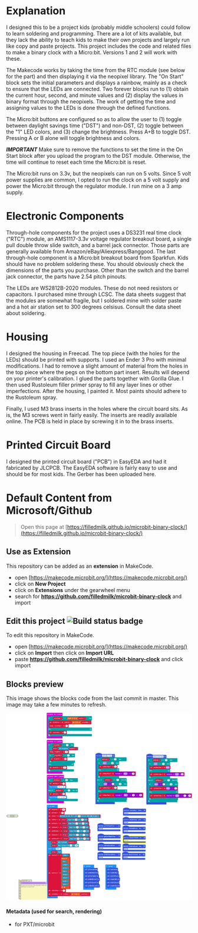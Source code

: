 <h1>Explanation</h1>

I designed this to be a project kids (probably middle schoolers) could follow to learn soldering and programming. There are a lot of kits available, but they lack the ability to teach kids to make their own projects and largely run like copy and paste projects. This project includes the code and related files to make a binary clock with a Micro:bit. Versions 1 and 2 will work with these. 

The Makecode works by taking the time from the RTC module (see below for the part) and then displaying it via the neopixel library. The "On Start" block sets the initial parameters and displays a rainbow, mainly as a check to ensure that the LEDs are connected. Two forever blocks run to (1) obtain the current hour, second, and minute values and (2) display the values in binary format through the neopixels. The work of getting the time and assigning values to the LEDs is done through the defined functions.

The Micro:bit buttons are configured so as to allow the user to (1) toggle between daylight savings time ("DST") and non-DST, (2) toggle between the "1" LED colors, and (3) change the brightness. Press A+B to toggle DST. Pressing A or B alone will toggle brightness and colors.

***IMPORTANT*** Make sure to remove the functions to set the time in the On Start block after you upload the program to the DST module. Otherwise, the time will continue to reset each time the Micro:bit is reset.

The Micro:bit runs on 3.3v, but the neopixels can run on 5 volts. Since 5 volt power supplies are common, I opted to run the clock on a 5 volt supply and power the Micro:bit through the regulator module. I run mine on a 3 amp supply.

<h1>Electronic Components</h1>
Through-hole components for the project uses a DS3231 real time clock ("RTC") module, an AMS1117-3.3v voltage regulator breakout board, a single pull double throw slide switch, and a barrel jack connector. Those parts are generally available from Amazon/eBay/Aliexpress/Banggood. The last through-hole component is a Micro:bit breakout board from Sparkfun. Kids should have no problem soldering these. You should obviously check the dimensions of the parts you purchase. Other than the switch and the barrel jack connector, the parts have 2.54 pitch pinouts. 

The LEDs are WS2812B-2020 modules. These do not need resistors or capacitors. I purchased mine through LCSC. The data sheets suggest that the modules are somewhat fragile, but I soldered mine with solder paste and a hot air station set to 300 degrees celsisus. Consult the data sheet about soldering.

<h1>Housing</h1>
I designed the housing in Freecad. The top piece (with the holes for the LEDs) should be printed with supports. I used an Ender 3 Pro with minimal modifications. I had to remove a slight amount of material from the holes in the top piece where the pegs on the bottom part insert. Results will depend on your printer's calibration. I glued the parts together with Gorilla Glue. I then used Rustoleum filler primer spray to fill any layer lines or other imperfections. After the housing, I painted it. Most paints should adhere to the Rustoleum spray.

Finally, I used M3 brass inserts in the holes where the circuit board sits. As is, the M3 screws went in fairly easily. The inserts are readily available online. The PCB is held in place by screwing it in to the brass inserts.

<h1>Printed Circuit Board</h1>
I designed the printed circuit board ("PCB") in EasyEDA and had it fabricated by JLCPCB. The EasyEDA software is fairly easy to use and should be for most kids. The Gerber has been uploaded here.

<h1>Default Content from Microsoft/Github</h1>

> Open this page at [https://filledmilk.github.io/microbit-binary-clock/](https://filledmilk.github.io/microbit-binary-clock/)

## Use as Extension

This repository can be added as an **extension** in MakeCode.

* open [https://makecode.microbit.org/](https://makecode.microbit.org/)
* click on **New Project**
* click on **Extensions** under the gearwheel menu
* search for **https://github.com/filledmilk/microbit-binary-clock** and import

## Edit this project ![Build status badge](https://github.com/filledmilk/microbit-binary-clock/workflows/MakeCode/badge.svg)

To edit this repository in MakeCode.

* open [https://makecode.microbit.org/](https://makecode.microbit.org/)
* click on **Import** then click on **Import URL**
* paste **https://github.com/filledmilk/microbit-binary-clock** and click import

## Blocks preview

This image shows the blocks code from the last commit in master.
This image may take a few minutes to refresh.

![A rendered view of the blocks](https://github.com/filledmilk/microbit-binary-clock/raw/master/.github/makecode/blocks.png)

#### Metadata (used for search, rendering)

* for PXT/microbit
<script src="https://makecode.com/gh-pages-embed.js"></script><script>makeCodeRender("{{ site.makecode.home_url }}", "{{ site.github.owner_name }}/{{ site.github.repository_name }}");</script>
